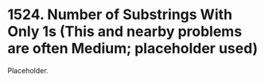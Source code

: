 # 1524. Number of Substrings With Only 1s (This and nearby problems are often Medium; placeholder used)

Placeholder.